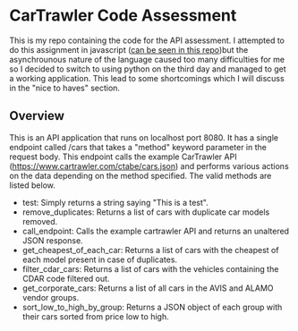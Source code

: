 # CarTrawler Code Assessment

This is my repo containing the code for the API assessment. I attempted to do this assignment in javascript ([can be seen in this repo](https://github.com/CoogyEoin/cartrawler_javascript_attempt))but the asynchrounous nature of the language caused too many difficulties for me so I decided to switch to using python on the third day and managed to get a working application. This lead to some shortcomings which I will discuss in the "nice to haves" section.


## Overview

This is an API application that runs on localhost port 8080. It has a single endpoint called /cars that takes a "method" keyword parameter in the request body. This endpoint calls the example CarTrawler API (https://www.cartrawler.com/ctabe/cars.json) and performs various actions on the data depending on the method specified. The valid methods are listed below.

* test: Simply returns a string saying "This is a test".
* remove_duplicates: Returns a list of cars with duplicate car models removed.
* call_endpoint: Calls the example cartrawler API and returns an unaltered JSON response.
* get_cheapest_of_each_car: Returns a list of cars with the cheapest of each model present in case of duplicates.
* filter_cdar_cars: Returns a list of cars with the vehicles containing the CDAR code filtered out.
* get_corporate_cars: Returns a list of all cars in the AVIS and ALAMO vendor groups.
* sort_low_to_high_by_group: Returns a JSON object of each group with their cars sorted from price low to high.
 
